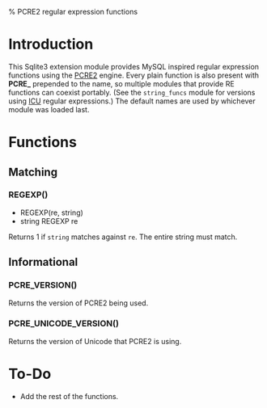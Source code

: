 % PCRE2 regular expression functions

Introduction
============

This Sqlite3 extension module provides MySQL inspired regular
expression functions using the [PCRE2] engine. Every plain function is
also present with **PCRE_** prepended to the name, so multiple modules
that provide RE functions can coexist portably. (See the
`string_funcs` module for versions using [ICU] regular expressions.)
The default names are used by whichever module was loaded last.

[PCRE2]: https://www.pcre.org
[ICU]: http://site.icu-project.org

Functions
=========

Matching
--------

### REGEXP()

* REGEXP(re, string)
* string REGEXP re

Returns 1 if `string` matches against `re`. The entire string must match.

Informational
-------------

### PCRE_VERSION()

Returns the version of PCRE2 being used.

### PCRE_UNICODE_VERSION()

Returns the version of Unicode that PCRE2 is using.

To-Do
=====

* Add the rest of the functions.

